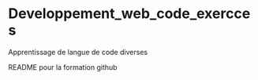 # Developpement_web_code_exercces
Apprentissage de langue de code diverses

README pour la formation github
